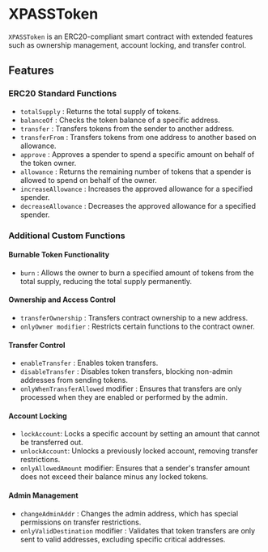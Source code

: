 # XPASSToken
`XPASSToken` is an ERC20-compliant smart contract with extended features such as ownership management, account locking, and transfer control.

## Features

### ERC20 Standard Functions
- `totalSupply` : Returns the total supply of tokens.
- `balanceOf` : Checks the token balance of a specific address.
- `transfer` : Transfers tokens from the sender to another address.
- `transferFrom` : Transfers tokens from one address to another based on allowance.
- `approve` : Approves a spender to spend a specific amount on behalf of the token owner.
- `allowance` : Returns the remaining number of tokens that a spender is allowed to spend on behalf of the owner.
- `increaseAllowance` : Increases the approved allowance for a specified spender.
- `decreaseAllowance` : Decreases the approved allowance for a specified spender.

### Additional Custom Functions

#### Burnable Token Functionality
- `burn` : Allows the owner to burn a specified amount of tokens from the total supply, reducing the total supply permanently.

#### Ownership and Access Control
- `transferOwnership` : Transfers contract ownership to a new address.
- `onlyOwner modifier` : Restricts certain functions to the contract owner.

#### Transfer Control
- `enableTransfer` : Enables token transfers.
- `disableTransfer` : Disables token transfers, blocking non-admin addresses from sending tokens.
- `onlyWhenTransferAllowed` modifier : Ensures that transfers are only processed when they are enabled or performed by the admin.

#### Account Locking
- `lockAccount`: Locks a specific account by setting an amount that cannot be transferred out.
- `unlockAccount`: Unlocks a previously locked account, removing transfer restrictions.
- `onlyAllowedAmount` modifier: Ensures that a sender's transfer amount does not exceed their balance minus any locked tokens.

#### Admin Management
- `changeAdminAddr` : Changes the admin address, which has special permissions on transfer restrictions.
- `onlyValidDestination` modifier : Validates that token transfers are only sent to valid addresses, excluding specific critical addresses.
